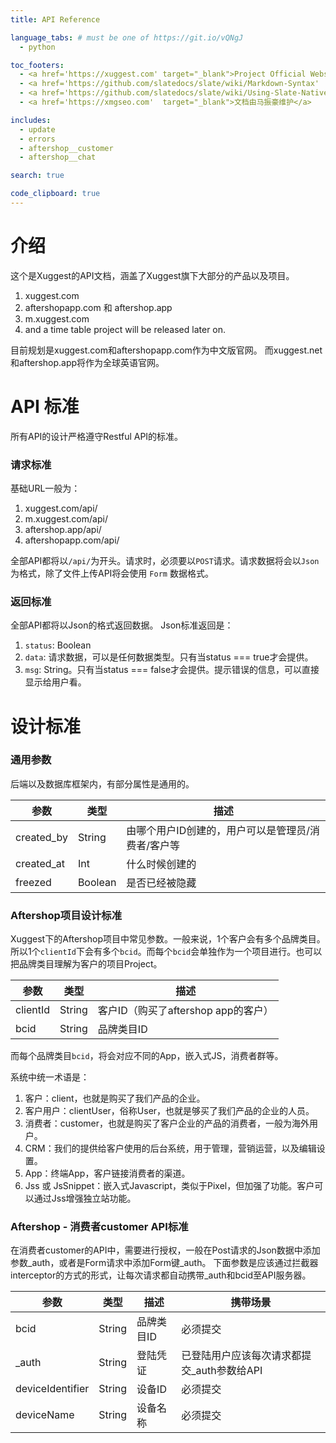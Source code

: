 ```yaml
---
title: API Reference

language_tabs: # must be one of https://git.io/vQNgJ
  - python

toc_footers:
  - <a href='https://xuggest.com' target="_blank">Project Official Website</a>
  - <a href='https://github.com/slatedocs/slate/wiki/Markdown-Syntax'  target="_blank">Documentation editing standard</a>
  - <a href='https://github.com/slatedocs/slate/wiki/Using-Slate-Natively'  target="_blank">Deploy this api project</a>
  - <a href='https://xmgseo.com'  target="_blank">文档由马振豪维护</a>

includes:
  - update
  - errors
  - aftershop__customer
  - aftershop__chat

search: true

code_clipboard: true
---
```


# 介绍

这个是Xuggest的API文档，涵盖了Xuggest旗下大部分的产品以及项目。

1. xuggest.com
2. aftershopapp.com 和 aftershop.app
3. m.xuggest.com
4. and a time table project will be released later on.

目前规划是xuggest.com和aftershopapp.com作为中文版官网。
而xuggest.net和aftershop.app将作为全球英语官网。

# API 标准

所有API的设计严格遵守Restful API的标准。

### 请求标准

基础URL一般为：
1. xuggest.com/api/
2. m.xuggest.com/api/
3. aftershop.app/api/
3. aftershopapp.com/api/

全部API都将以`/api/`为开头。请求时，必须要以`POST`请求。请求数据将会以`Json`为格式，除了文件上传API将会使用 `Form` 数据格式。

### 返回标准

全部API都将以Json的格式返回数据。
Json标准返回是：

1. `status`: Boolean
2. `data`: 请求数据，可以是任何数据类型。只有当status === true才会提供。
3. `msg`: String。只有当status === false才会提供。提示错误的信息，可以直接显示给用户看。

# 设计标准

### 通用参数

后端以及数据库框架内，有部分属性是通用的。

参数 | 类型 | 描述
--------- | ------- | -----------
created_by | String | 由哪个用户ID创建的，用户可以是管理员/消费者/客户等
created_at | Int | 什么时候创建的
freezed | Boolean | 是否已经被隐藏

### Aftershop项目设计标准

Xuggest下的Aftershop项目中常见参数。一般来说，1个客户会有多个品牌类目。所以1个`clientId`下会有多个`bcid`。而每个`bcid`会单独作为一个项目进行。也可以把品牌类目理解为客户的项目Project。

参数 | 类型 | 描述
--------- | ------- | -----------
clientId | String | 客户ID（购买了aftershop app的客户）
bcid | String | 品牌类目ID

<aside class="notice">
而每个品牌类目<code>bcid</code>，将会对应不同的App，嵌入式JS，消费者群等。
</aside>

系统中统一术语是：

1. 客户：client，也就是购买了我们产品的企业。
2. 客户用户：clientUser，俗称User，也就是够买了我们产品的企业的人员。
3. 消费者：customer，也就是购买了客户企业的产品的消费者，一般为海外用户。
4. CRM：我们的提供给客户使用的后台系统，用于管理，营销运营，以及编辑设置。
5. App：终端App，客户链接消费者的渠道。
6. Jss 或 JsSnippet：嵌入式Javascript，类似于Pixel，但加强了功能。客户可以通过Jss增强独立站功能。

### Aftershop - 消费者customer API标准

在消费者customer的API中，需要进行授权，一般在Post请求的Json数据中添加参数_auth，或者是Form请求中添加Form键_auth。
下面参数是应该通过拦截器interceptor的方式的形式，让每次请求都自动携带_auth和bcid至API服务器。

参数 | 类型 | 描述 | 携带场景
--------- | ------- | ----------- | -----------
bcid | String | 品牌类目ID | 必须提交
_auth | String | 登陆凭证 | 已登陆用户应该每次请求都提交_auth参数给API
deviceIdentifier | String | 设备ID | 必须提交
deviceName | String | 设备名称 | 必须提交
